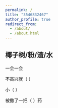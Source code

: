 ```yaml
---
permalink: /
title: "3546832467"
author_profile: true
redirect_from: 
  - /about/
  - /about.html
---
```

## 椰子树/粉/渣/水
一会一会

不高兴就（  ）

小（ ）

被撒了一把（ ）药
